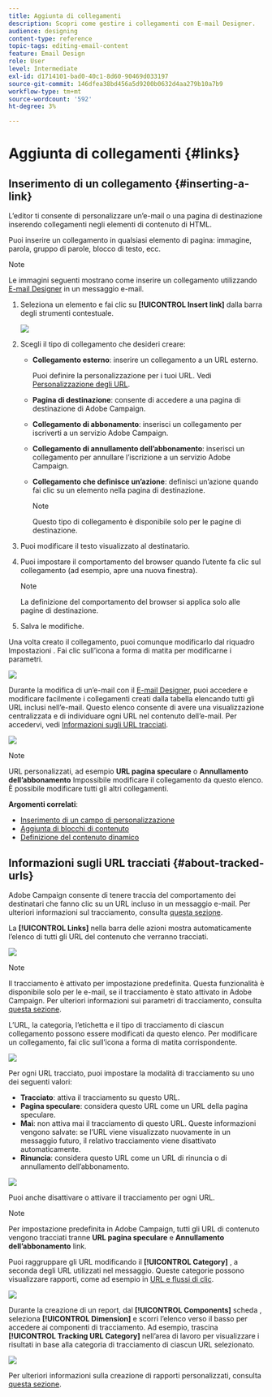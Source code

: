 ```yaml
---
title: Aggiunta di collegamenti
description: Scopri come gestire i collegamenti con E-mail Designer.
audience: designing
content-type: reference
topic-tags: editing-email-content
feature: Email Design
role: User
level: Intermediate
exl-id: d1714101-bad0-40c1-8d60-90469d033197
source-git-commit: 146dfea38bd456a5d9200b0632d4aa279b10a7b9
workflow-type: tm+mt
source-wordcount: '592'
ht-degree: 3%

---
```


# Aggiunta di collegamenti {#links}

## Inserimento di un collegamento {#inserting-a-link}

L’editor ti consente di personalizzare un’e-mail o una pagina di destinazione inserendo collegamenti negli elementi di contenuto di HTML.

Puoi inserire un collegamento in qualsiasi elemento di pagina: immagine, parola, gruppo di parole, blocco di testo, ecc.

>[!NOTE]
>
>Le immagini seguenti mostrano come inserire un collegamento utilizzando [E-mail Designer](../../designing/using/designing-content-in-adobe-campaign.md) in un messaggio e-mail.

1. Seleziona un elemento e fai clic su **[!UICONTROL Insert link]** dalla barra degli strumenti contestuale.

   ![](assets/des_insert_link.png)

1. Scegli il tipo di collegamento che desideri creare:

   * **Collegamento esterno**: inserire un collegamento a un URL esterno.

      Puoi definire la personalizzazione per i tuoi URL. Vedi [Personalizzazione degli URL](personalization.md#personalizing-urls).

   * **Pagina di destinazione**: consente di accedere a una pagina di destinazione di Adobe Campaign.
   * **Collegamento di abbonamento**: inserisci un collegamento per iscriverti a un servizio Adobe Campaign.
   * **Collegamento di annullamento dell’abbonamento**: inserisci un collegamento per annullare l’iscrizione a un servizio Adobe Campaign.
   * **Collegamento che definisce un’azione**: definisci un’azione quando fai clic su un elemento nella pagina di destinazione.

      >[!NOTE]
      >
      >Questo tipo di collegamento è disponibile solo per le pagine di destinazione.

1. Puoi modificare il testo visualizzato al destinatario.
1. Puoi impostare il comportamento del browser quando l’utente fa clic sul collegamento (ad esempio, apre una nuova finestra).

   >[!NOTE]
   >
   >La definizione del comportamento del browser si applica solo alle pagine di destinazione.

1. Salva le modifiche.

Una volta creato il collegamento, puoi comunque modificarlo dal riquadro Impostazioni . Fai clic sull’icona a forma di matita per modificarne i parametri.

![](assets/des_link_edit.png)

Durante la modifica di un’e-mail con il [E-mail Designer](../../designing/using/designing-content-in-adobe-campaign.md), puoi accedere e modificare facilmente i collegamenti creati dalla tabella elencando tutti gli URL inclusi nell’e-mail. Questo elenco consente di avere una visualizzazione centralizzata e di individuare ogni URL nel contenuto dell’e-mail. Per accedervi, vedi [Informazioni sugli URL tracciati](#about-tracked-urls).

![](assets/des_link_list.png)

>[!NOTE]
>
>URL personalizzati, ad esempio **URL pagina speculare** o **Annullamento dell’abbonamento** Impossibile modificare il collegamento da questo elenco. È possibile modificare tutti gli altri collegamenti.

**Argomenti correlati**:

* [Inserimento di un campo di personalizzazione](../../designing/using/personalization.md#inserting-a-personalization-field)
* [Aggiunta di blocchi di contenuto](../../designing/using/personalization.md#adding-a-content-block)
* [Definizione del contenuto dinamico](../../designing/using/personalization.md#defining-dynamic-content-in-an-email)

## Informazioni sugli URL tracciati {#about-tracked-urls}

Adobe Campaign consente di tenere traccia del comportamento dei destinatari che fanno clic su un URL incluso in un messaggio e-mail. Per ulteriori informazioni sul tracciamento, consulta [questa sezione](../../sending/using/tracking-messages.md#about-tracking).

La **[!UICONTROL Links]** nella barra delle azioni mostra automaticamente l’elenco di tutti gli URL del contenuto che verranno tracciati.

![](assets/des_links.png)

>[!NOTE]
>
>Il tracciamento è attivato per impostazione predefinita. Questa funzionalità è disponibile solo per le e-mail, se il tracciamento è stato attivato in Adobe Campaign. Per ulteriori informazioni sui parametri di tracciamento, consulta [questa sezione](../../administration/using/configuring-email-channel.md#tracking-parameters).

L’URL, la categoria, l’etichetta e il tipo di tracciamento di ciascun collegamento possono essere modificati da questo elenco. Per modificare un collegamento, fai clic sull’icona a forma di matita corrispondente.

![](assets/des_links_tracking.png)

Per ogni URL tracciato, puoi impostare la modalità di tracciamento su uno dei seguenti valori:

* **Tracciato**: attiva il tracciamento su questo URL.
* **Pagina speculare**: considera questo URL come un URL della pagina speculare.
* **Mai**: non attiva mai il tracciamento di questo URL. Queste informazioni vengono salvate: se l’URL viene visualizzato nuovamente in un messaggio futuro, il relativo tracciamento viene disattivato automaticamente.
* **Rinuncia**: considera questo URL come un URL di rinuncia o di annullamento dell’abbonamento.

![](assets/des_link_tracking_type.png)

Puoi anche disattivare o attivare il tracciamento per ogni URL.

>[!NOTE]
>
>Per impostazione predefinita in Adobe Campaign, tutti gli URL di contenuto vengono tracciati tranne **URL pagina speculare** e **Annullamento dell’abbonamento** link.

Puoi raggruppare gli URL modificando il **[!UICONTROL Category]** , a seconda degli URL utilizzati nel messaggio. Queste categorie possono visualizzare rapporti, come ad esempio in [URL e flussi di clic](../../reporting/using/urls-and-click-streams.md).

![](assets/des_link_tracking_category.png)

Durante la creazione di un report, dal **[!UICONTROL Components]** scheda , seleziona **[!UICONTROL Dimension]** e scorri l’elenco verso il basso per accedere ai componenti di tracciamento. Ad esempio, trascina **[!UICONTROL Tracking URL Category]** nell’area di lavoro per visualizzare i risultati in base alla categoria di tracciamento di ciascun URL selezionato.

![](assets/des_link_tracking_report.png)

Per ulteriori informazioni sulla creazione di rapporti personalizzati, consulta [questa sezione](../../reporting/using/about-dynamic-reports.md).
